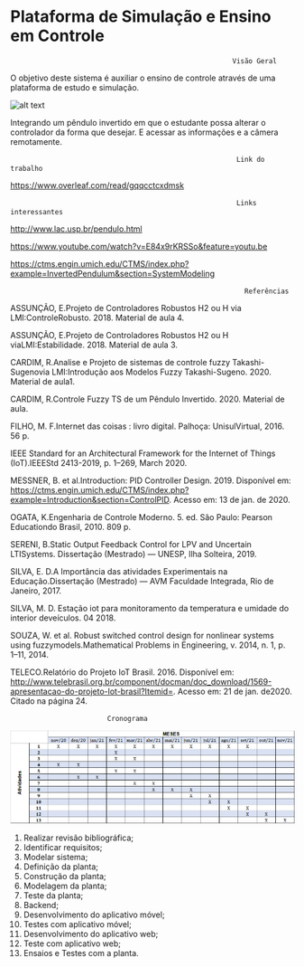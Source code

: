 # Plataforma de Simulação e Ensino em Controle

                                                           Visão Geral

O objetivo deste sistema é auxiliar o ensino de controle através de uma plataforma de estudo e simulação.

![alt text](./imagens/Pêndulo.png)


Integrando um pêndulo invertido em que o estudante possa alterar o controlador da forma que desejar.
E acessar as informações e a câmera remotamente.

                                                            Link do trabalho

https://www.overleaf.com/read/gqqcctcxdmsk

                                                            Links interessantes
http://www.lac.usp.br/pendulo.html

https://www.youtube.com/watch?v=E84x9rKRSSo&feature=youtu.be

https://ctms.engin.umich.edu/CTMS/index.php?example=InvertedPendulum&section=SystemModeling

                                                              Referências

ASSUNÇÃO, E.Projeto de Controladores Robustos H2 ou H via LMI:ControleRobusto. 2018. Material de aula 4. 

ASSUNÇÃO, E.Projeto de Controladores Robustos H2 ou H viaLMI:Estabilidade. 2018. Material de aula 3.  

CARDIM, R.Analise e Projeto de sistemas de controle fuzzy Takashi-Sugenovia LMI:Introdução aos Modelos Fuzzy Takashi-Sugeno. 2020. Material de aula1.  

CARDIM, R.Controle Fuzzy TS de um Pêndulo Invertido. 2020. Material de aula.

FILHO, M. F.Internet das coisas : livro digital. Palhoça: UnisulVirtual, 2016. 56 p.

IEEE Standard for an Architectural Framework for the Internet of Things (IoT).IEEEStd 2413-2019, p. 1–269, March 2020. 

MESSNER, B. et al.Introduction: PID Controller Design. 2019. 
Disponível em:
<https://ctms.engin.umich.edu/CTMS/index.php?example=Introduction&section=ControlPID>. 
Acesso em: 13 de jan. de 2020.  

OGATA, K.Engenharia de Controle Moderno. 5. ed. São Paulo: Pearson Educationdo Brasil, 2010. 809 p.  

SERENI, B.Static Output Feedback Control for LPV and Uncertain LTISystems. Dissertação (Mestrado) — UNESP, Ilha Solteira, 2019.  

SILVA, E. D.A Importância das atividades Experimentais na Educação.Dissertação (Mestrado) — AVM Faculdade Integrada, Rio de Janeiro, 2017.  

SILVA, M. D. Estação iot para monitoramento da temperatura e umidade do interior deveículos. 04 2018. 

SOUZA, W. et al. Robust switched control design for nonlinear systems using fuzzymodels.Mathematical Problems in Engineering, v. 2014, n. 1, p. 1–11, 2014.

TELECO.Relatório do Projeto IoT Brasil. 2016. 
Disponível em: <http://www.telebrasil.org.br/component/docman/doc_download/1569-apresentacao-do-projeto-lot-brasil?Itemid=>. Acesso em: 21 de jan. de2020.  Citado na página 24.

							Cronograma

![alt text](./imagens/Cronograma.png)

1. Realizar revisão bibliográfica;
2. Identificar requisitos;
3. Modelar sistema;
4. Definição da planta;
5. Construção da planta;
6. Modelagem da planta;
7. Teste da planta;
8. Backend;
9. Desenvolvimento do aplicativo móvel;
10. Testes com aplicativo móvel;
11. Desenvolvimento do aplicativo web;
12. Teste com aplicativo web;
13. Ensaios e Testes com a planta.
